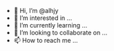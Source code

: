 - 👋 Hi, I’m @alhjy
- 👀 I’m interested in ...
- 🌱 I’m currently learning ...
- 💞️ I’m looking to collaborate on ...
- 📫 How to reach me ...

<!---
alhjy/alhjy is a ✨ special ✨ repository because its `README.md` (this file) appears on your GitHub profile.
You can click the Preview link to take a look at your changes.
--->
